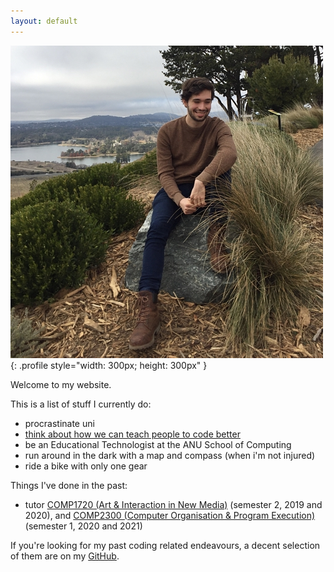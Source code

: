 ```yaml
---
layout: default
---
```


![harrison](harrison-min.JPG){: .profile style="width: 300px; height: 300px" }

Welcome to my website.

This is a list of stuff I currently do:

- procrastinate uni
- [think about how we can teach people to code better](https://cs.anu.edu.au/code-creativity-culture/)
- be an Educational Technologist at the ANU School of Computing
- run around in the dark with a map and compass (when i'm not injured)
- ride a bike with only one gear

Things I've done in the past:

- tutor [COMP1720 (Art & Interaction in New Media)](https://cs.anu.edu.au/courses/comp1720) (semester 2, 2019 and 2020), and [COMP2300 (Computer Organisation & Program Execution)](https://cs.anu.edu.au/courses/comp2300) (semester 1, 2020 and 2021)

If you're looking for my past coding related endeavours, a decent selection of them are on my [GitHub](https://github.com/paked).
